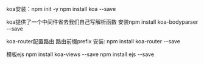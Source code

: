 koa安装：npm init -y
	       npm install koa --save
  
koa提供了一个中间件省去我们自己写解析函数
安装npm install koa-bodyparser --save

koa-router配置路由
路由前缀prefix
安装: npm install koa-router --save

模板ejs
npm install koa-views --save
npm install ejs --save

